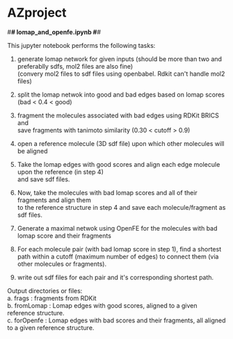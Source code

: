 # AZproject

#********************#
lomap_and_openfe.ipynb
#********************#

This jupyter notebook performs the following tasks:

1. generate lomap network for given inputs (should be more than two and preferablly sdfs, mol2 files are also fine)\
   (convery mol2 files to sdf files using openbabel. Rdkit can't handle mol2 files)

2. split the lomap netwok into good and bad edges based on lomap scores (bad < 0.4 < good)

3. fragment the molecules associated with bad edges using RDKit BRICS and \
   save fragments with tanimoto similarity (0.30 < cutoff > 0.9)

4. open a reference molecule (3D sdf file) upon which other molecules will be aligned

5. Take the lomap edges with good scores and align each edge molecule upon the reference (in step 4) \
   and save sdf files.

6. Now, take the molecules with bad lomap scores and all of their fragments and align them \
   to the reference structure in step 4 and save each molecule/fragment as sdf files.

7. Generate a maximal netwok using OpenFE for the molecules with bad lomap score and their fragments

8. For each molecule pair (with bad lomap score in step 1), find a shortest path within a cutoff (maximum number of edges)
   to connect them (via other molecules or fragments).

9. write out sdf files for each pair and it's corresponding shortest path.


Output directories or files: \
a. frags : fragments from RDKit \
b. fromLomap : Lomap edges with good scores, aligned to a given reference structure. \
c. forOpenfe : Lomap edges with bad scores and their fragments, all aligned to a given reference structure.

